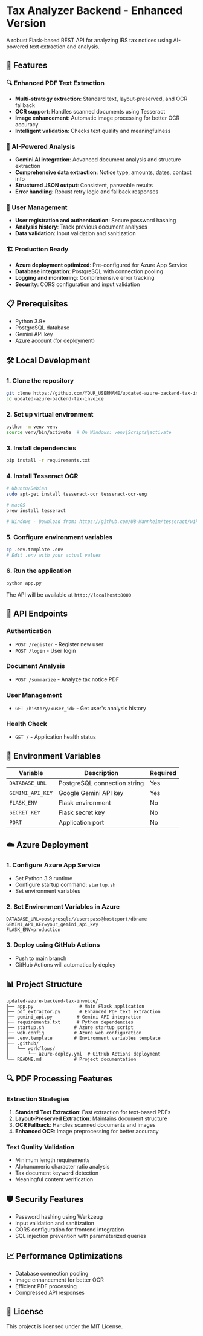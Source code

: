 # Tax Analyzer Backend - Enhanced Version

A robust Flask-based REST API for analyzing IRS tax notices using AI-powered text extraction and analysis.

## 🚀 Features

### 🔍 Enhanced PDF Text Extraction
- **Multi-strategy extraction**: Standard text, layout-preserved, and OCR fallback
- **OCR support**: Handles scanned documents using Tesseract
- **Image enhancement**: Automatic image processing for better OCR accuracy
- **Intelligent validation**: Checks text quality and meaningfulness

### 🤖 AI-Powered Analysis
- **Gemini AI integration**: Advanced document analysis and structure extraction
- **Comprehensive data extraction**: Notice type, amounts, dates, contact info
- **Structured JSON output**: Consistent, parseable results
- **Error handling**: Robust retry logic and fallback responses

### 👥 User Management
- **User registration and authentication**: Secure password hashing
- **Analysis history**: Track previous document analyses
- **Data validation**: Input validation and sanitization

### 🏗️ Production Ready
- **Azure deployment optimized**: Pre-configured for Azure App Service
- **Database integration**: PostgreSQL with connection pooling
- **Logging and monitoring**: Comprehensive error tracking
- **Security**: CORS configuration and input validation

## 📋 Prerequisites

- Python 3.9+
- PostgreSQL database
- Gemini API key
- Azure account (for deployment)

## 🛠️ Local Development

### 1. Clone the repository
```bash
git clone https://github.com/YOUR_USERNAME/updated-azure-backend-tax-invoice.git
cd updated-azure-backend-tax-invoice
```

### 2. Set up virtual environment
```bash
python -m venv venv
source venv/bin/activate  # On Windows: venv\Scripts\activate
```

### 3. Install dependencies
```bash
pip install -r requirements.txt
```

### 4. Install Tesseract OCR
```bash
# Ubuntu/Debian
sudo apt-get install tesseract-ocr tesseract-ocr-eng

# macOS
brew install tesseract

# Windows - Download from: https://github.com/UB-Mannheim/tesseract/wiki
```

### 5. Configure environment variables
```bash
cp .env.template .env
# Edit .env with your actual values
```

### 6. Run the application
```bash
python app.py
```

The API will be available at `http://localhost:8000`

## 📡 API Endpoints

### Authentication
- `POST /register` - Register new user
- `POST /login` - User login

### Document Analysis
- `POST /summarize` - Analyze tax notice PDF

### User Management
- `GET /history/<user_id>` - Get user's analysis history

### Health Check
- `GET /` - Application health status

## 🔧 Environment Variables

| Variable | Description | Required |
|----------|-------------|----------|
| `DATABASE_URL` | PostgreSQL connection string | Yes |
| `GEMINI_API_KEY` | Google Gemini API key | Yes |
| `FLASK_ENV` | Flask environment | No |
| `SECRET_KEY` | Flask secret key | No |
| `PORT` | Application port | No |

## ☁️ Azure Deployment

### 1. Configure Azure App Service
- Set Python 3.9 runtime
- Configure startup command: `startup.sh`
- Set environment variables

### 2. Set Environment Variables in Azure
```
DATABASE_URL=postgresql://user:pass@host:port/dbname
GEMINI_API_KEY=your_gemini_api_key
FLASK_ENV=production
```

### 3. Deploy using GitHub Actions
- Push to main branch
- GitHub Actions will automatically deploy

## 📊 Project Structure

```
updated-azure-backend-tax-invoice/
├── app.py                 # Main Flask application
├── pdf_extractor.py       # Enhanced PDF text extraction
├── gemini_api.py         # Gemini API integration
├── requirements.txt      # Python dependencies
├── startup.sh           # Azure startup script
├── web.config           # Azure web configuration
├── .env.template        # Environment variables template
├── .github/
│   └── workflows/
│       └── azure-deploy.yml  # GitHub Actions deployment
└── README.md            # Project documentation
```

## 🔍 PDF Processing Features

### Extraction Strategies
1. **Standard Text Extraction**: Fast extraction for text-based PDFs
2. **Layout-Preserved Extraction**: Maintains document structure
3. **OCR Fallback**: Handles scanned documents and images
4. **Enhanced OCR**: Image preprocessing for better accuracy

### Text Quality Validation
- Minimum length requirements
- Alphanumeric character ratio analysis
- Tax document keyword detection
- Meaningful content verification

## 🛡️ Security Features

- Password hashing using Werkzeug
- Input validation and sanitization
- CORS configuration for frontend integration
- SQL injection prevention with parameterized queries

## 📈 Performance Optimizations

- Database connection pooling
- Image enhancement for better OCR
- Efficient PDF processing
- Compressed API responses

## 📝 License

This project is licensed under the MIT License.
